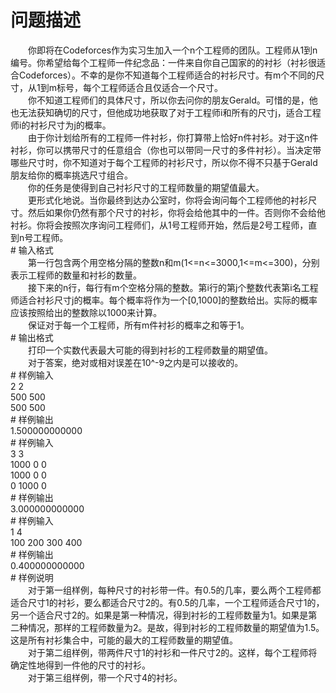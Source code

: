 <div id="pcont1" style="margin-top:20px; display:block;">

# 问题描述

<div class="pdcont">　　你即将在Codeforces作为实习生加入一个n个工程师的团队。工程师从1到n编号。你希望给每个工程师一件纪念品：一件来自你自己国家的的衬衫（衬衫很适合Codeforces）。不幸的是你不知道每个工程师适合的衬衫尺寸。有m个不同的尺寸，从1到m标号，每个工程师适合且仅适合一个尺寸。<br/>
　　你不知道工程师们的具体尺寸，所以你去问你的朋友Gerald。可惜的是，他也无法获知确切的尺寸，但他成功地获取了对于工程师i和所有的尺寸j，适合工程师i的衬衫尺寸为j的概率。<br/>
　　由于你计划给所有的工程师一件衬衫，你打算带上恰好n件衬衫。对于这n件衬衫，你可以携带尺寸的任意组合（你也可以带同一尺寸的多件衬衫）。当决定带哪些尺寸时，你不知道对于每个工程师的衬衫尺寸，所以你不得不只基于Gerald朋友给你的概率挑选尺寸组合。<br/>
　　你的任务是使得到自己衬衫尺寸的工程师数量的期望值最大。<br/>
　　更形式化地说。当你最终到达办公室时，你将会询问每个工程师他的衬衫尺寸。然后如果你仍然有那个尺寸的衬衫，你将会给他其中的一件。否则你不会给他衬衫。你将会按照次序询问工程师们，从1号工程师开始，然后是2号工程师，直到n号工程师。</div>
# 输入格式

<div class="pdcont">　　第一行包含两个用空格分隔的整数n和m(1&lt;=n&lt;=3000,1&lt;=m&lt;=300)，分别表示工程师的数量和衬衫的数量。<br/>
　　接下来的n行，每行有m个空格分隔的整数。第i行的第j个整数代表第i名工程师适合衬衫尺寸j的概率。每个概率将作为一个[0,1000]的整数给出。实际的概率应该按照给出的整数除以1000来计算。<br/>
　　保证对于每一个工程师，所有m件衬衫的概率之和等于1。</div>
# 输出格式

<div class="pdcont">　　打印一个实数代表最大可能的得到衬衫的工程师数量的期望值。<br/>
　　对于答案，绝对或相对误差在10^-9之内是可以接收的。</div>
# 样例输入

<div class="pddata">2 2<br/>
500 500<br/>
500 500</div>
# 样例输出

<div class="pddata">1.500000000000</div>
# 样例输入

<div class="pddata">3 3<br/>
1000 0 0<br/>
1000 0 0<br/>
0 1000 0</div>
# 样例输出

<div class="pddata">3.000000000000</div>
# 样例输入

<div class="pddata">1 4<br/>
100 200 300 400</div>
# 样例输出

<div class="pddata">0.400000000000</div>
# 样例说明

<div class="pdcont">　　对于第一组样例，每种尺寸的衬衫带一件。有0.5的几率，要么两个工程师都适合尺寸1的衬衫，要么都适合尺寸2的。有0.5的几率，一个工程师适合尺寸1的，另一个适合尺寸2的。如果是第一种情况，得到衬衫的工程师数量为1。如果是第二种情况，那样的工程师数量为2。是故，得到衬衫的工程师数量的期望值为1.5。这是所有衬衫集合中，可能的最大的工程师数量的期望值。<br/>
　　对于第二组样例，带两件尺寸1的衬衫和一件尺寸2的。这样，每个工程师将确定性地得到一件他的尺寸的衬衫。<br/>
　　对于第三组样例，带一个尺寸4的衬衫。</div>

</div>